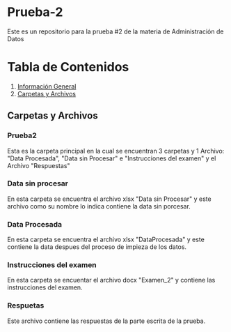 # Prueba-2
Este es un repositorio para la prueba #2 de la materia de Administración de Datos

# Tabla de Contenidos
 1. [Información General](#informacion-general)
 2. [Carpetas y Archivos](#carpetas-y-archivos)
  
## Carpetas y Archivos

### Prueba2
  Esta es la carpeta principal en la cual se encuentran 3 carpetas y 1 Archivo: "Data Procesada", "Data sin Procesar" e "Instrucciones del examen" y el Archivo "Respuestas"
  
### Data sin procesar
  En esta carpeta se encuentra el archivo xlsx "Data sin Procesar" y este archivo como su nombre lo indica contiene la data sin porcesar.
  
### Data Procesada
  En esta carpeta se encuentra el archivo xlsx "DataProcesada" y este contiene la data despues del proceso de impieza de los datos.

### Instrucciones del examen
  En esta carpeta se encuentar el archivo docx "Examen_2" y contiene las instrucciones del examen.
  
### Respuetas
  Este archivo contiene las respuestas de la parte escrita de la prueba.
